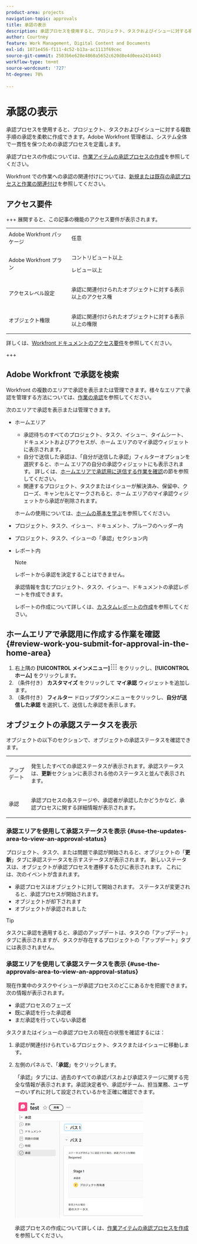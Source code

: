 ```yaml
---
product-area: projects
navigation-topic: approvals
title: 承認の表示
description: 承認プロセスを使用すると、プロジェクト、タスクおよびイシューに対する複数手順の承認を柔軟に作成できます。Adobe Workfront 管理者は、システム全体で一貫性を保つための承認プロセスを定義します。
author: Courtney
feature: Work Management, Digital Content and Documents
exl-id: 1071e456-f111-4c52-b13a-ac1113f69cec
source-git-commit: 2503b6e628e4860a5652c620d8e4d0eea2414443
workflow-type: tm+mt
source-wordcount: '727'
ht-degree: 70%

---
```


# 承認の表示

承認プロセスを使用すると、プロジェクト、タスクおよびイシューに対する複数手順の承認を柔軟に作成できます。Adobe Workfront 管理者は、システム全体で一貫性を保つための承認プロセスを定義します。

承認プロセスの作成については、[作業アイテムの承認プロセスの作成](../../administration-and-setup/customize-workfront/configure-approval-milestone-processes/create-approval-processes.md)を参照してください。

Workfront での作業への承認の関連付けについては、[新規または既存の承認プロセスと作業の関連付け](../../review-and-approve-work/manage-approvals/associate-approval-with-work.md)を参照してください。

## アクセス要件

+++ 展開すると、この記事の機能のアクセス要件が表示されます。

<table style="table-layout:auto"> 
 <col> 
 <col> 
 <tbody> 
  <tr> 
   <td role="rowheader">Adobe Workfront パッケージ</td> 
   <td> <p>任意</p> </td> 
  </tr> 
  <tr> 
   <td role="rowheader">Adobe Workfront プラン</td> 
   <td>
   <p></p>コントリビュート以上</p>
   <p>レビュー以上</p>
   </td> 
  </tr> 
  <tr> 
   <td role="rowheader">アクセスレベル設定</td> 
   <td><p>承認に関連付けられたオブジェクトに対する表示以上のアクセス権</p> </td> 
  </tr> 
  <tr> 
   <td role="rowheader">オブジェクト権限</td> 
   <td> <p>承認に関連付けられたオブジェクトに対する表示以上の権限</p></td> 
  </tr> 
 </tbody> 
</table>

詳しくは、[Workfront ドキュメントのアクセス要件](/help/quicksilver/administration-and-setup/add-users/access-levels-and-object-permissions/access-level-requirements-in-documentation.md)を参照してください。

+++

## Adobe Workfront で承認を検索

Workfront の複数のエリアで承認を表示または管理できます。様々なエリアで承認を管理する方法については、[作業の承認](../../review-and-approve-work/manage-approvals/approving-work.md)を参照してください。

次のエリアで承認を表示または管理できます。

* ホームエリア

   * 承認待ちのすべてのプロジェクト、タスク、イシュー、タイムシート、ドキュメントおよびアクセスが、ホーム エリアのマイ承認ウィジェットに表示されます。
   * 自分で送信した承認は、「自分が送信した承認」フィルターオプションを選択すると、ホーム エリアの自分の承認ウィジェットにも表示されます。 詳しくは、[ホームエリアで承認用に送信する作業を確認](#review-work-you-submit-for-approval-in-the-home-area)の節を参照してください。
   * 関連するプロジェクト、タスクまたはイシューが解決済み、保留中、クローズ、キャンセルとマークされると、ホーム エリアのマイ承認ウィジェットから承認が削除されます。

  ホームの使用については、[ホームの基本を学ぶ](../../workfront-basics/using-home/using-the-home-area/get-started-with-home.md)を参照してください。

* プロジェクト、タスク、イシュー、ドキュメント、プルーフのヘッダー内
* プロジェクト、タスク、イシューの「承認」セクション内
* レポート内

  >[!NOTE]
  >
  >レポートから承認を決定することはできません。

  承認情報を含むプロジェクト、タスク、イシュー、ドキュメントの承認レポートを作成できます。

  レポートの作成について詳しくは、[カスタムレポートの作成](../../reports-and-dashboards/reports/creating-and-managing-reports/create-custom-report.md)を参照してください。

## ホームエリアで承認用に作成する作業を確認 {#review-work-you-submit-for-approval-in-the-home-area}

1. 右上隅の **[!UICONTROL メインメニュー]**![&#x200B; メインメニューアイコン &#x200B;](assets/main-menu-icon.png) をクリックし、**[!UICONTROL ホーム]** をクリックします。
1. （条件付き） **カスタマイズ** をクリックして **マイ承認** ウィジェットを追加します。
1. （条件付き） **フィルター** ドロップダウンメニューをクリックし、**自分が送信した承認** を選択して、送信した承認を表示します。


## オブジェクトの承認ステータスを表示

オブジェクトの以下のセクションで、オブジェクトの承認ステータスを確認できます。

<table style="table-layout:auto"> 
 <col> 
 <col> 
 <tbody> 
  <tr> 
   <td role="rowheader">アップデート </td> 
   <td> <p>発生したすべての承認ステータスが表示されます。承認ステータスは、<strong>更新</strong>セクションに表示される他のステータスと並んで表示されます。</p> </td> 
  </tr> 
  <tr> 
   <td role="rowheader">承認</td> 
   <td> <p>承認プロセスの各ステージや、承認者が承認したかどうかなど、承認プロセスに関する詳細情報が表示されます。</p> </td> 
  </tr> 
 </tbody> 
</table>

### 承認エリアを使用して承認ステータスを表示 {#use-the-updates-area-to-view-an-approval-status}

プロジェクト、タスク、または問題で承認が開始されると、オブジェクトの「**更新**」タブに承認ステータスを示すステータスが表示されます。 新しいステータスは、オブジェクトが承認プロセスを遷移するたびに表示されます。 これには、次のイベントが含まれます。

* 承認プロセスはオブジェクトに対して開始されます。 ステータスが変更されると、承認プロセスが開始されます。
* オブジェクトが却下されます
* オブジェクトが承認されました

>[!TIP]
>
>タスクに承認を適用すると、承認のアップデートは、タスクの「アップデート」タブに表示されますが、タスクが存在するプロジェクトの「アップデート」タブには表示されません。

### 承認エリアを使用して承認ステータスを表示 {#use-the-approvals-area-to-view-an-approval-status}

現在作業中のタスクやイシューが承認プロセスのどこにあるかを把握できます。 次の情報が表示されます。

* 承認プロセスのフェーズ
* 既に承認を行った承認者
* まだ承認を行っていない承認者

タスクまたはイシューの承認プロセスの現在の状態を確認するには：

1. 承認が関連付けられているプロジェクト、タスクまたはイシューに移動します。
1. 左側のパネルで、「**承認**」をクリックします。

   「承認」タブには、過去のすべての承認パスおよび承認ステージに関する完全な情報が表示されます。承認決定者や、承認がチーム、担当業務、ユーザーのいずれに対して設定されているかを正確に確認できます。

   ![&#x200B; 「承認」タブが展開されました &#x200B;](assets/approvals-tab-expanded-on-issue-nwe-350x320.png)

   承認プロセスの作成について詳しくは、[作業アイテムの承認プロセスを作成](../../administration-and-setup/customize-workfront/configure-approval-milestone-processes/create-approval-processes.md)を参照してください。
